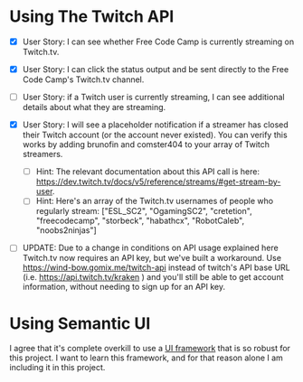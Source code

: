 # Using The Twitch API

- [x] User Story: I can see whether Free Code Camp is currently streaming on Twitch.tv.
- [x] User Story: I can click the status output and be sent directly to the Free Code Camp's Twitch.tv channel.
- [ ] User Story: if a Twitch user is currently streaming, I can see additional details about what they are streaming.
- [x] User Story: I will see a placeholder notification if a streamer has closed their Twitch account (or the account never existed). You can verify this works by adding brunofin and comster404 to your array of Twitch streamers.

  - [ ] Hint: The relevant documentation about this API call is here: https://dev.twitch.tv/docs/v5/reference/streams/#get-stream-by-user.
  - [ ] Hint: Here's an array of the Twitch.tv usernames of people who regularly stream: ["ESL_SC2", "OgamingSC2", "cretetion", "freecodecamp", "storbeck", "habathcx", "RobotCaleb", "noobs2ninjas"]

- [ ] UPDATE: Due to a change in conditions on API usage explained here Twitch.tv now requires an API key, but we've built a workaround. Use https://wind-bow.gomix.me/twitch-api instead of twitch's API base URL (i.e. https://api.twitch.tv/kraken ) and you'll still be able to get account information, without needing to sign up for an API key.

# Using Semantic UI

I agree that it's complete overkill to use a [UI framework](https://semantic-ui.com/) that is so robust for this project. I want to learn this framework, and for that reason alone I am including it in this project.
